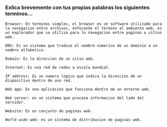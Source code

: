 ### Exlica brevemente con tus propias palabras los siguientes terminos...

    Browser: En terminos simples, el browser es un software utilizado para la navegacion entre archivos, enfocando el termino al ambiente web, es un explorador que se utiliza para la navegacion entre paginas o sitios web.
    
    DNS: Es un sistema que traduce el nombre numerico de un dominio a un nombre alfabetico.
    
    Domain: Es la direccion de un sitio web.

    Internet: Es una red de redes a escala mundial.
   
    IP address: Es un numero logico que indica la direccion de un dispositivo dentro de una red.
   
    Web app: Es una aplicacion que funciona dentro de un entorno web.
    
    Web server: es un sistema que procesa informacion del lado del servidor.
    
    Website: Es un conjunto de paginas web.
    
    World wide web: es un sistema de distribucion de paginas web.
